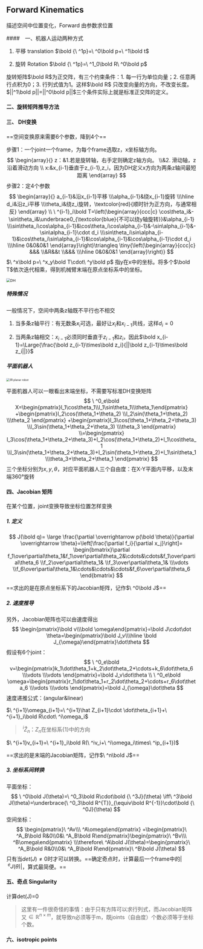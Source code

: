 ## Forward Kinematics

描述空间中位置变化，Forward 由参数求位置

####　一、机器人运动两种方式

1. 平移 translation $\bold {\ ^1p}=\ ^0\bold p+\ ^1\bold t$

2. 旋转 Rotation $\bold {\ ^1p}=\ ^1_0\bold R\ ^0\bold p$

旋转矩阵$\bold R$为正交阵，有三个约束条件：1. 每一行为单位向量；2. 任意两行点积为0；3. 行列式值为1。这样$\bold R$ 只改变向量的方向，不改变长度。$||^1\bold p||=||^0\bold p||$三个条件实际上就是标准正交阵的定义。

#### 二、旋转矩阵推导方法

#### 三、 DH变换

==空间变换原来需要6个参数，降到4个==

步骤1：一个joint一个frame，为每个frame选取z，x坐标轴方向。
$$
\begin{array}{}
z：&1.若是旋转轴，右手定则确定z轴方向。
\\&2. 滑动轴，z沿着滑动方向
\\
x:&x_{i-1}垂直于z_{i-1},z_i，因为DH定义x方向为两条z轴间最短距离
\end{array}
$$
步骤2：定4个参数
$$
\begin{array}{}
a_{i-1}&沿x_{i-1}平移
\\\alpha_{i-1}&绕x_{i-1}旋转
\\\hline 
d_i&沿z_i平移
\\\theta_i&绕z_i旋转，\textcolor{red}{顺时针为正方向，与通常相反}
\end{array}
\\
\ ^{i-1}_i\bold T=\left(\begin{array}{ccc|c}
\cos\theta_i&-\sin\theta_i&\underbrace0_{\textcolor{blue}{不可以绕y轴旋转}}&\alpha_{i-1}
\\\sin\theta_i\cos\alpha_{i-1}&\cos\theta_i\cos\alpha_{i-1}&-\sin\alpha_{i-1}&-\sin\alpha_{i-1}\cdot d_i
\\\sin\theta_i\sin\alpha_{i-1}&\cos\theta_i\sin\alpha_{i-1}&\cos\alpha_{i-1}&\cos\alpha_{i-1}\cdot d_i
\\\hline 
0&0&0&1
\end{array}\right)\triangleq
\tiny{\left(\begin{array}{ccc|c}
&&&
\\&R&&t
\\&&&
\\\hline 
0&0&0&1
\end{array}\right)}
$$
$\ ^x\bold p=\ ^x_y\bold T\cdot\ ^y\bold p$ 指y在x中的坐标。将多个$\bold T$依次迭代相乘，得到机械臂末端在原点坐标系中的坐标。

<img src="https://upload.wikimedia.org/wikipedia/commons/thumb/d/d8/DHParameter.png/779px-DHParameter.png" alt="DH" style="zoom: 67%;" />

##### 特殊情况

一般情况下，空间中两条z轴既不平行也不相交

1. 当多条z轴平行：有无数条$x_i$可选，最好让$x_i$和$x_{i-1}$共线，这样$d_i=0$

2. 当两条z轴相交：$x_{i-1}$必须同时垂直于$z_{i-1}$和$z_i$，因此$\bold x_{i-1}=\Large{\frac{\bold z_{i-1}\times\bold z_i}{||\bold z_{i-1}\times\bold z_i||}}$

##### 平面机器人

<img src="E:\git_zhao\Mitschreiben\Robo\img\3R planar robot.PNG" alt="3R planar robot" style="zoom:50%;" />

平面机器人可以一眼看出末端坐标，不需要写标准DH变换矩阵
$$
\ ^0_e\bold X=\begin{pmatrix}l_1\cos\theta_1\\l_1\sin\theta_1\\\theta_1\end{pmatrix}
+\begin{pmatrix}l_2\cos(\theta_1+\theta_2)
\\l_2\sin(\theta_1+\theta_2)
\\\theta_2
\end{pmatrix}
+\begin{pmatrix}l_3\cos(\theta_1+\theta_2+\theta_3)
\\l_3\sin(\theta_1+\theta_2+\theta_3)
\\\theta_3
\end{pmatrix}
\\=\begin{pmatrix}
l_3\cos(\theta_1+\theta_2+\theta_3)+l_2\cos(\theta_1+\theta_2)+l_1\cos\theta_1
\\l_3\sin(\theta_1+\theta_2+\theta_3)+l_2\sin(\theta_1+\theta_2)+l_1\sin\theta_1
\\\theta_3+\theta_2+\theta_1
\end{pmatrix}
$$
三个坐标分别为$x,y,\theta$，对应平面机器人三个自由度：在X-Y平面内平移，以及末端360°旋转

#### 四、Jacobian 矩阵

在某个位置，joint变换导致坐标位置怎样变换

##### 1. 定义

$$
J(\bold q)=
\large
\frac{\partial \overrightarrow p(\bold \theta)}{\partial \overrightarrow \theta}=\left[\frac{\partial f_i}{\partial x_j}\right]=
\begin{bmatrix}\partial f_1\over\partial\theta_1&f_1\over\partial\theta_2&\cdots&\cdots&f_1\over\partial\theta_6
\\f_2\over\partial\theta_1&
\\f_3\over\partial\theta_1&
\\\vdots
\\f_6\over\partial\theta_1&\cdots&\cdots&\cdots&f_6\over\partial\theta_6
\end{bmatrix}
$$

==求出的是在原点坐标系下的Jacobian矩阵，记作$\ ^0\bold J$==

##### 2. 速度推导

另外，Jacobian矩阵也可以由速度得出
$$
\begin{pmatrix}\bold v\\\bold \omega\end{pmatrix}=\bold J\cdot\dot \theta=\begin{pmatrix}\bold J_v\\\hline \bold J_{\omega}\end{pmatrix}\dot\theta
$$
假设有6个joint：
$$
\ ^0_e\bold v=\begin{pmatrix}k_1\dot\theta_1+k_2\dot\theta_2+\cdots+k_6\dot\theta_6
\\\vdots
\\\vdots
\end{pmatrix}=\bold J_v\dot\theta
\\
\ ^0_e\bold \omega=\begin{pmatrix}r_1\dot\theta_1+r_2\dot\theta_2+\cdots+r_6\dot\theta_6
\\\vdots
\\\vdots
\end{pmatrix}=\bold J_{\omega}\dot\theta
$$
速度递推公式：(angular&linear)

$\ ^{i+1}\omega_{i+1}=\ ^{i+1}\hat Z_{i+1}\cdot \dot\theta_{i+1}+\ ^{i+1}_i\bold R\cdot\ ^i\omega_i$

>  $\ ^i\hat Z_n$：$Z_n$在坐标系$\{1\}$中的方向

$\ ^{i+1}v_{i+1}=\ ^{i+1}_i\bold R(\ ^iv_i+\ ^i\omega_i\times\ ^ip_{i+1})$

==求出的是末端的Jacobian矩阵，记作$\ ^n\bold J$==

 ##### 3. 坐标系间转换

平面坐标：
$$
\ ^0\bold J(\theta)=\ ^0_3\bold R\cdot\bold {\ ^3J}(\theta)
\iff\ ^3\bold J(\theta)=\underbrace{\ ^0_3\bold R^{T}}_{\equiv\bold R^{-1}}\cdot\bold {\ ^0J}(\theta)
$$
空间坐标：
$$
\begin{pmatrix}\ ^Av\\\ ^A\omega\end{pmatrix}
=\begin{pmatrix}\ ^A_B\bold R&0\\0&\ ^A_B\bold R\end{pmatrix}\begin{pmatrix}\ ^Bv\\\ ^B\omega\end{pmatrix}
\\\therefore\ ^A\bold J(\theta)=\begin{pmatrix}\ ^A_B\bold R&0\\0&\ ^A_B\bold R\end{pmatrix}\ ^B\bold J(\theta)
$$
只有当$det(J)\neq0$时才可以转换。==确定奇点时，计算最后一个frame中的$|\ ^eJ(\theta)|$，算式最简便。==

#### 五、奇点 Singularity

计算det(J)=0

> 这里有一件很奇怪的事情：由于只有方阵可以求行列式，而Jacobian矩阵又$\in\mathbb R^{n\times m}$，就导致n必须等于m，既joints（自由度）个数必须等于坐标个数。

#### 六、isotropic points

